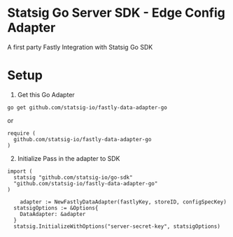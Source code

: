# Statsig Go Server SDK - Edge Config Adapter

A first party Fastly Integration with Statsig Go SDK

# Setup

1. Get this Go Adapter
```
go get github.com/statsig-io/fastly-data-adapter-go
```
or 
```
require (
  github.com/statsig-io/fastly-data-adapter-go
)
```

2. Initialize Pass in the adapter to SDK

```
import (
  statsig "github.com/statsig-io/go-sdk"
  "github.com/statsig-io/fastly-data-adapter-go" 
)

	adapter := NewFastlyDataAdapter(fastlyKey, storeID, configSpecKey)
  statsigOptions := &Options{
    DataAdapter: &adapter
  }
  statsig.InitializeWithOptions("server-secret-key", statsigOptions)
```

